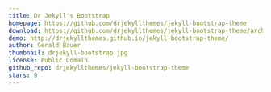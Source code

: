 ```yaml
---
title: Dr Jekyll's Bootstrap
homepage: https://github.com/drjekyllthemes/jekyll-bootstrap-theme
download: https://github.com/drjekyllthemes/jekyll-bootstrap-theme/archive/gh-pages.zip
demo: http://drjekyllthemes.github.io/jekyll-bootstrap-theme/
author: Gerald Bauer
thumbnail: drjekyll-bootstrap.jpg
license: Public Domain
github_repo: drjekyllthemes/jekyll-bootstrap-theme
stars: 9
---
```

